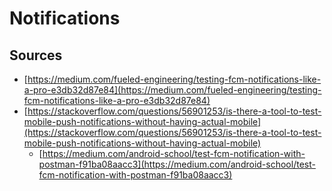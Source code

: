 # Notifications

## Sources

* [https://medium.com/fueled-engineering/testing-fcm-notifications-like-a-pro-e3db32d87e84](https://medium.com/fueled-engineering/testing-fcm-notifications-like-a-pro-e3db32d87e84)
* [https://stackoverflow.com/questions/56901253/is-there-a-tool-to-test-mobile-push-notifications-without-having-actual-mobile](https://stackoverflow.com/questions/56901253/is-there-a-tool-to-test-mobile-push-notifications-without-having-actual-mobile)
  * [https://medium.com/android-school/test-fcm-notification-with-postman-f91ba08aacc3](https://medium.com/android-school/test-fcm-notification-with-postman-f91ba08aacc3)
